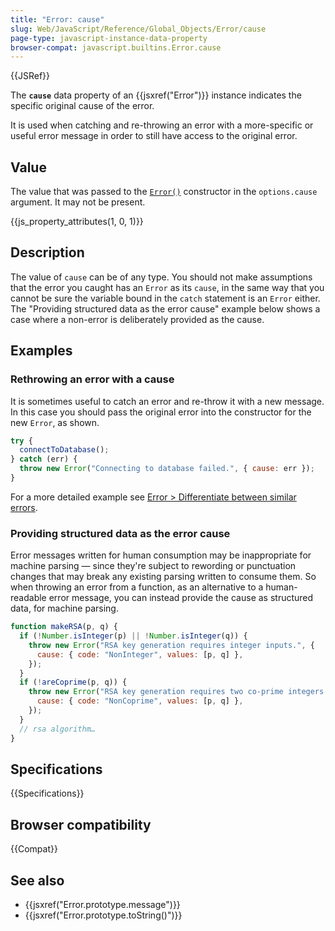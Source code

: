 ```yaml
---
title: "Error: cause"
slug: Web/JavaScript/Reference/Global_Objects/Error/cause
page-type: javascript-instance-data-property
browser-compat: javascript.builtins.Error.cause
---
```


{{JSRef}}

The **`cause`** data property of an {{jsxref("Error")}} instance indicates the specific original cause of the error.

It is used when catching and re-throwing an error with a more-specific or useful error message in order to still have access to the original error.

## Value

The value that was passed to the [`Error()`](/ja/docs/Web/JavaScript/Reference/Global_Objects/Error/Error) constructor in the `options.cause` argument. It may not be present.

{{js_property_attributes(1, 0, 1)}}

## Description

The value of `cause` can be of any type. You should not make assumptions that the error you caught has an `Error` as its `cause`, in the same way that you cannot be sure the variable bound in the `catch` statement is an `Error` either. The "Providing structured data as the error cause" example below shows a case where a non-error is deliberately provided as the cause.

## Examples

### Rethrowing an error with a cause

It is sometimes useful to catch an error and re-throw it with a new message.
In this case you should pass the original error into the constructor for the new `Error`, as shown.

```js
try {
  connectToDatabase();
} catch (err) {
  throw new Error("Connecting to database failed.", { cause: err });
}
```

For a more detailed example see [Error > Differentiate between similar errors](/ja/docs/Web/JavaScript/Reference/Global_Objects/Error#differentiate_between_similar_errors).

### Providing structured data as the error cause

Error messages written for human consumption may be inappropriate for machine parsing — since they're subject to rewording or punctuation changes that may break any existing parsing written to consume them. So when throwing an error from a function, as an alternative to a human-readable error message, you can instead provide the cause as structured data, for machine parsing.

```js
function makeRSA(p, q) {
  if (!Number.isInteger(p) || !Number.isInteger(q)) {
    throw new Error("RSA key generation requires integer inputs.", {
      cause: { code: "NonInteger", values: [p, q] },
    });
  }
  if (!areCoprime(p, q)) {
    throw new Error("RSA key generation requires two co-prime integers.", {
      cause: { code: "NonCoprime", values: [p, q] },
    });
  }
  // rsa algorithm…
}
```

## Specifications

{{Specifications}}

## Browser compatibility

{{Compat}}

## See also

- {{jsxref("Error.prototype.message")}}
- {{jsxref("Error.prototype.toString()")}}
